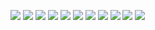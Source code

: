 <p align="left">
  <img src="https://img.shields.io/badge/TypeScript-3178C6?logo=typescript&logoColor=white" />
  <img src="https://img.shields.io/badge/tRPC-2596be?logo=trpc&logoColor=white" />
  <img src="https://img.shields.io/badge/Next.js-000000?logo=nextdotjs&logoColor=white" />
  <img src="https://img.shields.io/badge/Prisma-2D3748?logo=prisma&logoColor=white" />
  <img src="https://img.shields.io/badge/Tailwind%20CSS-38B2AC?logo=tailwindcss&logoColor=white" />
  <img src="https://img.shields.io/badge/Auth.js-3B82F6?logo=auth0&logoColor=white" />
  <img src="https://img.shields.io/badge/Turborepo-FBBF24?logo=turborepo&logoColor=black" />
  <img src="https://img.shields.io/badge/Vercel-000000?logo=vercel&logoColor=white" />
  <img src="https://img.shields.io/badge/PlanetScale-000000?logo=planetscale&logoColor=white" />
  <img src="https://img.shields.io/badge/Upstash-1F2937?logo=upstash&logoColor=white" />
  <img src="https://img.shields.io/badge/AWS-232F3E?logo=amazonaws&logoColor=white" />
</p>
